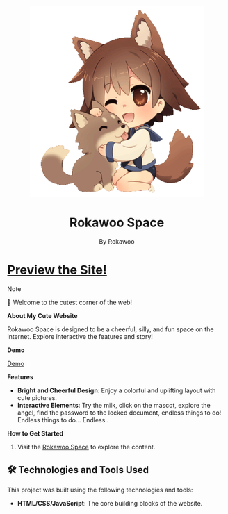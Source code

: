 <p align="center">
  <img src="https://github.com/Rokawoo/neocities/blob/main/img/main/doggyHug.gif" alt="Website Logo" width="400"/>
</p>

<div align="center">
  <h1>Rokawoo Space</h1>
  <p>By Rokawoo</p>
</div>

# [Preview the Site!](https://www.cs.drexel.edu/~ays36/Media/Image/Webdev/webdev_showcase.mp4)

> [!NOTE]
> 🌸 Welcome to the cutest corner of the web!

**About My Cute Website**

Rokawoo Space is designed to be a cheerful, silly, and fun space on the internet. Explore interactive the features and story!

**Demo**

[Demo](https://github.com/Rokawoo/neocities/assets/129356996/f3d18861-39f2-4132-b5c3-5ac5f23e9e10)

**Features**

- **Bright and Cheerful Design**: Enjoy a colorful and uplifting layout with cute pictures.
- **Interactive Elements**: Try the milk, click on the mascot, explore the angel, find the password to the locked document, endless things to do! Endless things to do... Endless..


**How to Get Started**

1. Visit the [Rokawoo Space](https://rokawoo.neocities.org/) to explore the content.

## 🛠 Technologies and Tools Used

This project was built using the following technologies and tools:

- **HTML/CSS/JavaScript**: The core building blocks of the website.

